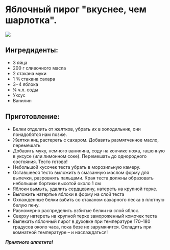 # Яблочный пирог "вкуснее, чем шарлотка".
![](/images/Kulinar/Vipechka/tertii_yablochnii_pirog.jpg)

## Ингредиденты:
- 3 яйца
- 200 г сливочного масла
- 2 стакана муки
- 1 ¾ стакана сахара
- 3−4 яблока
- ¼ ч.л. соды
- Уксус
- Ванилин

## Приготовление:
- Белки отделить от желтков, убрать их в холодильник, они понадобятся нам позже.
- Желтки яиц растереть с сахаром. Добавить размягченное масло, перемешать
- Добавить муку, немного ванилина, соду на кончике ножа, гашенную в уксусе (или лимонном соке). Перемешать до однородного состояния. Тесто готово!
- Небольшой кусочек теста убрать в морозильную камеру.
- Оставшееся тесто выложить в смазанную маслом форму для выпечки, разровнять пальцами. Края теста должны образовать небольшие бортики высотой около 1 см
- Яблоки вымыть, удалить сердцевину, натереть на крупной терке.
- Выложить натертые яблоки в форму на слой теста
- Охлажденные белки взбить со стаканом сахарного песка в плотную белую пену. 
- Равномерно распределить взбитые белки на слой яблок. 
- Сверху натереть на крупной терке замороженный комочек теста
- Выпекать яблочный пирог в духовке при температуре 170–180 градусов около часа, пока безе не зарумянится. Охладить при комнатной температуре – и наслаждаться!

***Приятного аппетита!***
